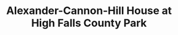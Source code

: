 ---
layout: repo
title: "Alexander-Cannon-Hill House at High Falls County Park"
id: 2188
permalink: repos/2188/
---
